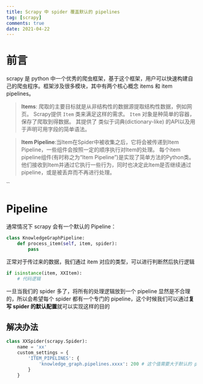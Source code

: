```yaml
---
title: Scrapy 中 spider 覆盖默认的 pipelines
tag: [scrapy]
comments: true
date: 2021-04-22
---
```


# 前言
scrapy 是 python 中一个优秀的爬虫框架，基于这个框架，用户可以快速构建自己的爬虫程序。框架涉及很多模块，其中有两个核心概念 items 和 item pipelines。


> **Items**: 爬取的主要目标就是从非结构性的数据源提取结构性数据，例如网页。 Scrapy提供 `Item` 类来满足这样的需求。
> `Item` 对象是种简单的容器，保存了爬取到得数据。 其提供了 类似于词典(dictionary-like) 的API以及用于声明可用字段的简单语法。

> **Item Pipeline**:当Item在Spider中被收集之后，它将会被传递到Item Pipeline，一些组件会按照一定的顺序执行对Item的处理。
> 每个item pipeline组件(有时称之为“Item Pipeline”)是实现了简单方法的Python类。他们接收到Item并通过它执行一些行为，同时也决定此Item是否继续通过pipeline，或是被丢弃而不再进行处理。

``
# Pipeline
通常情况下 scrapy 会有一个默认的 Pipeline：
```python
class KnowledgeGraphPipeline:
    def process_item(self, item, spider):
        pass
```
正常对于传过来的数据，我们通过 item 对应的类型，可以进行判断然后执行逻辑
```python
if isinstance(item, XXItem):
    # 代码逻辑
```
一旦当我们的 spider 多了，将所有的处理逻辑放到一个 pipeline 显然是不合理的，所以会希望每个 spider 都有一个专门的 pipeline，这个时候我们可以通过**复写 spider 的默认配置**就可以实现这样的目的
## 解决办法
```python
class XXSpider(scrapy.Spider):
    name = 'xx'
    custom_settings = {
        'ITEM_PIPELINES': {
            'knowledge_graph.pipelines.xxxx': 200 # 这个值需要大于默认的 pipeline
        }
    }
```
